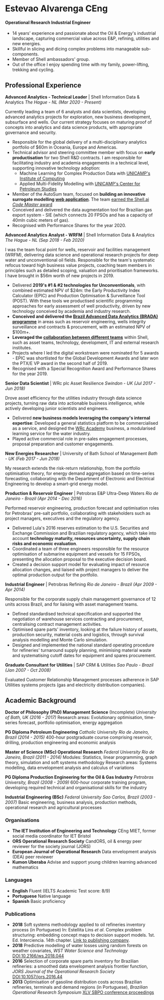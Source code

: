 # Estevao Alvarenga CEng

#### **Operational Research Industrial Engineer**
- 14 years' experience and passionate about the Oil & Energy's industrial landscape, capturing commercial value across E&P, refining, utilities and new energies.
- Skillful in slicing and dicing complex problems into manageable sub-components.
- Member of Shell ambassadors' group.
- Out of the office I enjoy spending time with my family, power-lifting, trekking and cycling.


## Professional Experience

__Advanced Analytics - Technical Leader__ | Shell Information Data & Analytics
_The Hague - NL (Mar 2020 - Present)_

Currently leading a team of 6 analysts and data scientists, developing advanced analytics projects for exploration, new business development, subsurface and wells.
Our current strategy focuses on maturing proof of concepts into analytics and data science products, with appropriate governance and security.
- Responsible for the global delivery of a multi-disciplinary analytics portfolio of $60m in Oceania, Europe and Americas.
- Technical advisor and steering committee member with focus on **early productisation** for two Shell R&D contracts. I am responsible for facilitating industry and academia engagements in a technical level, supporting innovative technology adoption:
  - Machine Learning for Complex Production Data with [UNICAMP's Institute of Computing](https://ic.unicamp.br/en/)
  - Applied Multi-Fidelity Modelling with [UNICAMP's Center for Petroleum Studies](http://www.cepetro.unicamp.br/english/history_CEPETRO.html)
- Member of the AutoSum team, focused on **building an innovative surrogate modelling [web application](https://rconnect.selfservice.shell.ai/AutoSum/)**. The team [earned the Shell.ai _Code Master_ award](https://www.linkedin.com/posts/alisa-cl-choong-73915489_improving-business-decisions-and-accelerating-activity-6724646702415921152-QhA0/)
- Conceived and delivered the data augmentation tool for Brazilian gas export system - SIE (which connects 20 FPSOs and has a capacity of 40mln cubic meters of gas).
- Recognised with Performance Shares for the year 2020.


__Advanced Analytics Analyst - WRFM__ | Shell Information Data & Analytics
_The Hague - NL (Sep 2018 - Feb 2020)_

I was the team focal point for wells, reservoir and facilities management (WRFM), delivering data science and operational research projects for deep water and unconventional oil fields.
Responsible for the team's systematic refocus toward high business value projects, coaching team members in principles such as detailed scoping, valuation and prioritisation frameworks.
I have brought in $56m worth of new projects in 2019.
- Delivered **2019's #1 & #2 technologies for Unconventionals**, with combined estimated NPV of $24m: the Early Productivity Index Calculator (EPIC) and Production Optimisation & Surveillance Tool (POST). With these tools we productised scientific programming approaches for early assessment of well productivity, driven by new technology conceived by academia and industry research.
- **Conceived and delivered the [Brazil Advanced Data Analytics (BRADA) programme](https://web.yammer.com/main/threads/eyJfdHlwZSI6IlRocmVhZCIsImlkIjoiMTA5MjU3ODMzODk4ODAzMiJ9)** in areas such as reservoir engineering, wells integrity surveillance and contracts & procurement, with an estimated NPV of $100m+.
- **Leveraged the [collaboration between different teams](https://headlinesuk.foleon.com/shell-ai/shellai2019report/upstream-analytics/)** within Shell, such as asset teams, technology, development, IT and external research institutes.
- Projects where I led the digital workstream were nominated for 5 awards - EPIC was shortlisted for the Global Development Awards and later won the PTX/E VP award in the second half of 2019.
- Recognised with a Special Recognition Award and Performance Shares for the year 2019.


__Senior Data Scientist__ | WRc plc Asset Resilience
_Swindon - UK  (Jul 2017 - Jun 2018)_

Drove asset efficiency for the utilities industry through data science projects, turning raw data into actionable business intelligence, while actively developing junior scientists and engineers.
- Delivered **new business models leveraging the company's internal expertise**: Developed a general statistics platform to be commercialised as a service, and designed the [WRc Academy](https://www.wrcplc.co.uk/wrc-academy) business, a modularised learning service for the water industry.
- Played active commercial role in pre-sales engagement processes, proposal preparation and customer engagements.


__New Energies Researcher__ | University of Bath School of Management
_Bath - UK (Feb 2017 - Jun 2018)_

My research extends the risk-return relationship, from the portfolio optimisation theory, for energy demand aggregation based on time-series forecasting, collaborating with the Department of Electronic and Electrical Engineering to develop a smart-grid energy model.


__Production & Reservoir Engineer__ | Petrobras E&P Ultra-Deep Waters
_Rio de Janeiro - Brazil (Apr 2014 - Dec 2016)_

Performed reservoir engineering, production forecast and optimisation roles for Petrobras' pre-salt portfolio, collaborating with stakeholders such as project managers, executives and the regulatory agency.
- Delivered Lula's 2016 reserves estimation to the U.S. Securities and Exchange Commission and Brazilian regulatory agency, which take into account **technology maturity, resources uncertainty, supply chain risks and economic evaluation**.
- Coordinated a team of three engineers responsible for the resource optimisation of submarine equipment and vessels for 15 FPSOs, presenting the allocation proposal to the executive decision board.
- Created a decision support model for evaluating impact of resource allocation changes, and liaised with project managers to deliver the optimal production output for the portfolio.


__Industrial Engineer__ | Petrobras Refining
_Rio de Janeiro - Brazil (Apr 2009 - Apr 2014)_

Responsible for the corporate supply chain management governance of 12 units across Brazil, and for liaising with asset management teams.
- Defined standardised technical specification and supported the negotiation of warehouse services contracting and procurement, centralising contract management activities.
- Optimised spare parts' inventory, looking at the failure history of assets, production security, material costs and logistics, through survival analysis modelling and Monte Carlo simulation.
- Designed and implemented the national standard operating procedure for refineries' turnaround supply planning, minimising material waste and systematising cutoff dates for equipment and spares procurement.


__Graduate Consultant for Utilities__ | SAP CRM & Utilities
_Sao Paulo - Brazil (Jan 2007 - Oct 2008)_

Evaluated Customer Relationship Management processes adherence in SAP Utilities systems projects (gas and electricity distribution companies).


## Academic Background
__Doctor of Philosophy (PhD) Management Science__ (Incomplete)
_University of Bath, UK (2016 - 2017)_
Research areas: Evolutionary optimisation, time-series forecast, portfolio optimisation, energy aggregation

__PG Diploma Petroleum Engineering__
_Catholic University Rio de Janeiro, Brazil (2014 - 2015)_
400-hour postgraduate course comprising reservoir, drilling, production engineering and economic analysis

__Master of Science (MSc) Operational Research__
_Federal University Rio de Janeiro, Brazil (2011 - 2014)_
Modules: Statistics, linear programming, graph theory, simulation and soft systems methodology
Research areas: Systems modelling, data envelopment analysis and calculus of variations

__PG Diploma Production Engineering for the Oil & Gas Industry__
_Petrobras University, Brazil (2008 - 2009)_
600-hour corporate training program, developing required technical and organisational skills for the industry

__Industrial Engineering (BSc)__
_Federal University Sao Carlos, Brazil (2003 - 2007)_
Basic engineering, business analysis, production methods, operational research and agricultural processes

### Organisations
- **The IET Institution of Engineering and Technology** CEng MIET, former social media coordinator for IET Bristol
- **ORS Operational Research Society** CandORS, oil & energy peer reviewer for the society journal (JORS)
- **European Journal of Operational Research** Data envelopment analysis (DEA) peer reviewer
- **Kumon Uberaba** Advise and support young children learning advanced mathematics


### Languages
- **English** Fluent (IELTS Academic Test score: 8/9)
- **Portuguese** Native language
- **Spanish** Basic proficiency

### Publications
- **2018** Soft systems methodology applied to oil refineries inventory process (in Portuguese) In: Estellita Lins *et al*. Complex problem structuring: embedding concept maps to decision support models. 1st. Ed. Interciencia. 14th chapter. [Link to publishing company](https://www.editorainterciencia.com.br/index.asp?pg=prodDetalhado.asp&idprod=484&token=).
- **2018** Predictive modelling of water losses using random forests on weather covariates, *WST Water Science and Technology* [DOI:10.2166/ws.2018.044](http://ws.iwaponline.com/content/early/2018/03/16/ws.2018.044)
- **2016** Selection of corporate spare parts inventory for Brazilian refineries: a smoothed data envelopment analysis frontier function, *JORS Journal of the Operational Research Society* [DOI:10.1057/jors.2016.44](https://www.tandfonline.com/doi/abs/10.1057/jors.2016.44?journalCode=tjor20)
- **2013** Optimisation of gasoline distribution costs across Brazilian refineries, terminals and demand regions (in Portuguese), *Brazilian Operational Research Symposium*  [XLV SBPO conference proceedings](http://www.din.uem.br/~ademir/sbpo/sbpo2013/pdf/arq0181.pdf)

